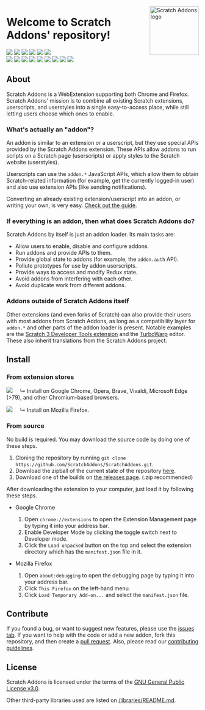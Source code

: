 <img src="https://raw.githubusercontent.com/ScratchAddons/ScratchAddons/master/images/icon.svg" alt="Scratch Addons logo" align="right" width="128px"></img>
# Welcome to Scratch Addons' repository!

[![](https://img.shields.io/github/stars/ScratchAddons/ScratchAddons?color=blue&style=flat-square)](https://github.com/ScratchAddons/ScratchAddons/stargazers) 
[![](https://img.shields.io/github/forks/ScratchAddons/ScratchAddons?color=blue&style=flat-square)](https://github.com/ScratchAddons/ScratchAddons/network/members)
[![](https://img.shields.io/github/watchers/ScratchAddons/ScratchAddons?color=blue&style=flat-square)](https://github.com/ScratchAddons/ScratchAddons/watchers) 
[![](https://img.shields.io/github/issues/ScratchAddons/ScratchAddons?color=green&style=flat-square)](https://github.com/ScratchAddons/ScratchAddons/issues) 
[![](https://img.shields.io/github/issues-pr/ScratchAddons/ScratchAddons?color=green&style=flat-square)](https://github.com/ScratchAddons/ScratchAddons/pulls) 
[![](https://img.shields.io/github/license/ScratchAddons/ScratchAddons?style=flat-square)](https://github.com/ScratchAddons/ScratchAddons/blob/master/LICENSE) <!-- 2 spaces -->  
[![](https://img.shields.io/chrome-web-store/v/fbeffbjdlemaoicjdapfpikkikjoneco?style=flat-square&logo=google-chrome&logoColor=white&label=version&color=4285F4)](https://chrome.google.com/webstore/detail/fbeffbjdlemaoicjdapfpikkikjoneco)
[![](https://img.shields.io/chrome-web-store/users/fbeffbjdlemaoicjdapfpikkikjoneco?style=flat-square&logo=google-chrome&logoColor=white&label=users&color=4285F4)](https://chrome.google.com/webstore/detail/fbeffbjdlemaoicjdapfpikkikjoneco)
[![](https://img.shields.io/amo/v/scratch-messaging-extension?style=flat-square&logo=firefox-browser&logoColor=white&label=version&color=FF7139)](https://addons.mozilla.org/firefox/addon/scratch-messaging-extension/)
[![](https://img.shields.io/amo/users/scratch-messaging-extension?style=flat-square&logo=firefox-browser&logoColor=white&label=users&color=FF7139)](https://addons.mozilla.org/firefox/addon/scratch-messaging-extension/)
[![](https://img.shields.io/github/v/release/ScratchAddons/ScratchAddons?style=flat-square&logo=github&logoColor=white&label=version&color=181717)](https://github.com/ScratchAddons/ScratchAddons/releases)
[![](https://img.shields.io/github/downloads/ScratchAddons/ScratchAddons/total?style=flat-square&logo=github&logoColor=white&label=downloads&color=181717)](https://github.com/ScratchAddons/ScratchAddons/releases)
[![](https://img.shields.io/badge/discuss-on_github-181717.svg?style=flat-square)](https://github.com/ScratchAddons/ScratchAddons/discussions)
[![](https://img.shields.io/badge/chat-on_discord-7289da.svg?style=flat-square)](https://discord.gg/R5NBqwMjNc)
[![](https://img.shields.io/badge/website-scratchaddons.com-ff7b26.svg?style=flat-square)](https://scratchaddons.com)

## About

Scratch Addons is a WebExtension supporting both Chrome and Firefox. Scratch Addons' mission is to combine all existing Scratch extensions, userscripts, and userstyles into a single easy-to-access place, while still letting users choose which ones to enable.

### What's actually an "addon"?

An addon is similar to an extension or a userscript, but they use special APIs provided by the Scratch Addons extension. These APIs allow addons to run scripts on a Scratch page (userscripts) or apply styles to the Scratch website (userstyles).

Userscripts can use the `addon.*` JavaScript APIs, which allow them to obtain Scratch-related information (for example, get the currently logged-in user) and also use extension APIs (like sending notifications).

Converting an already existing extension/userscript into an addon, or writing your own, is very easy. [Check out the guide](https://scratchaddons.com/docs/develop/getting-started/creating-an-addon/).

### If everything is an addon, then what does Scratch Addons do?

Scratch Addons by itself is just an addon loader. Its main tasks are:

- Allow users to enable, disable and configure addons.
- Run addons and provide APIs to them.
- Provide global state to addons (for example, the `addon.auth` API).
- Pollute prototypes for use by addon userscripts.
- Provide ways to access and modify Redux state.
- Avoid addons from interfering with each other.
- Avoid duplicate work from different addons.

### Addons outside of Scratch Addons itself

Other extensions (and even forks of Scratch) can also provide their users with most addons from Scratch Addons, as long as a compatibility layer for `addon.*` and other parts of the addon loader is present. Notable examples are the [Scratch 3 Developer Tools extension](https://github.com/ScratchAddons/DevtoolsExtension) and the [TurboWarp](https://github.com/TurboWarp/scratch-gui/tree/develop/src/addons) editor. These also inherit translations from the Scratch Addons project.

## Install

### From extension stores

[![](https://img.shields.io/chrome-web-store/v/fbeffbjdlemaoicjdapfpikkikjoneco?style=flat-square&logo=google-chrome&logoColor=white&label=install&color=4285F4)](https://chrome.google.com/webstore/detail/fbeffbjdlemaoicjdapfpikkikjoneco)
&nbsp;&nbsp;&nbsp;&nbsp;↳ Install on Google Chrome, Opera, Brave, Vivaldi, Microsoft Edge (>79), and other Chromium-based browsers.

[![](https://img.shields.io/amo/v/scratch-messaging-extension?style=flat-square&logo=firefox-browser&logoColor=white&label=install&color=FF7139)](https://addons.mozilla.org/firefox/addon/scratch-messaging-extension/)
&nbsp;&nbsp;&nbsp;&nbsp;↳ Install on Mozilla Firefox.

### From source

No build is required. You may download the source code by doing one of these steps.

1. Cloning the repository by running `git clone https://github.com/ScratchAddons/ScratchAddons.git`.
2. Download the zipball of the current state of the repository [here](https://github.com/ScratchAddons/ScratchAddons/archive/master.zip).
3. Download one of the builds on [the releases page](https://github.com/ScratchAddons/ScratchAddons/releases). (.zip recommended)

After downloading the extension to your computer, just load it by following these steps.

- Google Chrome
  1. Open `chrome://extensions` to open the Extension Management page by typing it into your address bar.
  2. Enable Developer Mode by clicking the toggle switch next to Developer mode.
  3. Click the `Load unpacked` button on the top and select the extension directory which has the `manifest.json` file in it.

- Mozilla Firefox
  1. Open `about:debugging` to open the debugging page by typing it into your address bar.
  2. Click `This Firefox` on the left-hand menu.
  3. Click `Load Temporary Add-on...` and select the `manifest.json` file.

## Contribute

If you found a bug, or want to suggest new features, please use the [issues tab](https://github.com/ScratchAddons/ScratchAddons/issues). If you want to help with the code or add a new addon, fork this repository, and then create a [pull request](https://github.com/ScratchAddons/ScratchAddons/pulls). Also, please read our [contributing guidelines](https://github.com/ScratchAddons/ScratchAddons/blob/master/CONTRIBUTING.md).

## License

Scratch Addons is licensed under the terms of the [GNU General Public License v3.0](https://github.com/ScratchAddons/ScratchAddons/blob/master/LICENSE).

Other third-party libraries used are listed on [/libraries/README.md](https://github.com/ScratchAddons/ScratchAddons/tree/master/libraries#readme).
